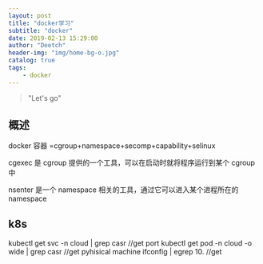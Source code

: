 ```yaml
---
layout: post
title: "docker学习"
subtitle: "docker"
date: 2019-02-13 15:29:00
author: "Deetch"
header-img: "img/home-bg-o.jpg"
catalog: true
tags:
    - docker
---
```


> "Let's go"

## 概述
docker 容器 =cgroup+namespace+secomp+capability+selinux

cgexec 是 cgroup 提供的一个工具，可以在启动时就将程序运行到某个 cgroup 中

nsenter 是一个 namespace 相关的工具，通过它可以进入某个进程所在的 namespace




## k8s

kubectl get svc -n cloud | grep casr   //get port
kubectl get pod -n cloud -o wide | grep casr     //get pyhisical machine
ifconfig | egrep 10.   //get 
